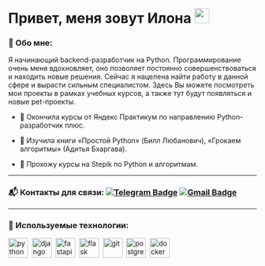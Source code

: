 # Привет, меня зовут Илона  <img src="https://github.com/ilonka05/QRkot_spreadsheets/assets/98665699/f5089b44-378b-46b1-910b-4cafb76be031" width="30px">

### :herb: Обо мне:

Я начинающий backend-разработчик на Python. Программирование очень меня вдохновляет, оно позволяет постоянно совершенствоваться и находить новые решения. Сейчас я нацелена найти работу в данной сфере и вырасти сильным специалистом. Здесь Вы можете посмотреть мои проекты в рамках учебных курсов, а также тут будут появляться и новые pet-проекты.

- :deciduous_tree: Окончила курсы от Яндекс Практикум по направлению Python-разработчик плюс.

- :deciduous_tree: Изучила книги «Простой Python» (Билл Любанович), «Грокаем алгоритмы» (Адитья Бхаргава).

- :seedling: Прохожу курсы на Stepik по Python и алгоритмам.

---

### :mailbox_with_mail: Контакты для связи: [![Telegram Badge](https://img.shields.io/badge/-Telegram-blue?style=flat&logo=Telegram&logoColor=white)](https://t.me/ilonyashka) [![Gmail Badge](https://img.shields.io/badge/-Gmail-red?style=flat&logo=Gmail&logoColor=white)](mailto:ilonka19901996@gmail.com)

---

### :herb: Используемые технологии:

<div>
  <img src="https://cdn.jsdelivr.net/gh/devicons/devicon/icons/python/python-original.svg" title="python" alt="python" width="40" height="40"/>&nbsp
  <img src="https://cdn.jsdelivr.net/gh/devicons/devicon/icons/django/django-plain.svg" title="django" alt="django" width="40" height="40"/>&nbsp
  <img src="https://cdn.jsdelivr.net/gh/devicons/devicon/icons/fastapi/fastapi-original.svg" title="fastapi" alt="fastapi" width="40" height="40"/>&nbsp
  <img src="https://cdn.jsdelivr.net/gh/devicons/devicon/icons/flask/flask-original.svg" title="flask" alt="flask" width="40" height="40"/>&nbsp
  <img src="https://cdn.jsdelivr.net/gh/devicons/devicon/icons/git/git-original.svg" title="git" alt="git" width="40" height="40"/>&nbsp
  <img src="https://cdn.jsdelivr.net/gh/devicons/devicon/icons/postgresql/postgresql-original.svg" title="postgresql" alt="postgresql" width="40" height="40"/>&nbsp
  <img src="https://cdn.jsdelivr.net/gh/devicons/devicon/icons/docker/docker-original.svg" title="docker" alt="docker" width="40" height="40"/>&nbsp
</div>
